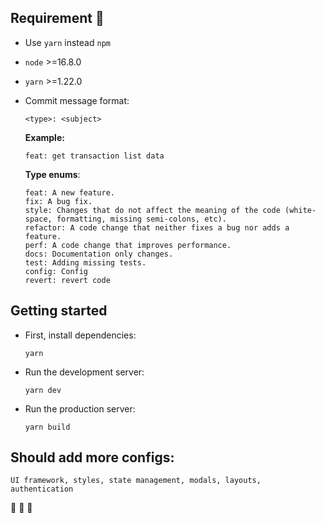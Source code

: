## Requirement :notebook_with_decorative_cover:

- Use `yarn` instead `npm`

- `node` >=16.8.0

- `yarn` >=1.22.0

- Commit message format:

  ```
  <type>: <subject>
  ```

  **Example:**

  ```
  feat: get transaction list data
  ```

  **Type enums**:

  ```
  feat: A new feature.
  fix: A bug fix.
  style: Changes that do not affect the meaning of the code (white-space, formatting, missing semi-colons, etc).
  refactor: A code change that neither fixes a bug nor adds a feature.
  perf: A code change that improves performance.
  docs: Documentation only changes.
  test: Adding missing tests.
  config: Config
  revert: revert code
  ```

## Getting started

- First, install dependencies:

  ```
  yarn
  ```

- Run the development server:

  ```
  yarn dev
  ```

- Run the production server:

  ```
  yarn build
  ```

## Should add more configs:

```
UI framework, styles, state management, modals, layouts, authentication
```

:revolving_hearts: :gift_heart: :revolving_hearts:
